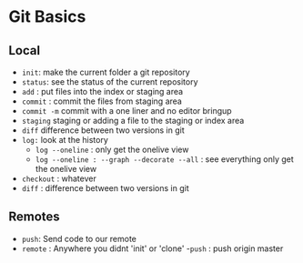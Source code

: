 #  Git Basics

## Local

- `init`: make the current folder a git repository
- `status`: see the status of the current repository
- `add` : put files into the index or staging area
- `commit` : commit the files from staging area
- `commit -m` commit with a one liner and no editor bringup
- `staging` staging or adding a file to the staging or index area
- `diff` difference between two versions in git
- `log:` look at the history
	- `log --oneline` : only get the onelive view
	- `log --oneline : --graph --decorate --all` : see everything only get the onelive view
- `checkout` : whatever
- `diff` : difference between two versions in git

## Remotes

- `push`: Send code to our remote
- `remote` : Anywhere you didnt 'init' or 'clone'
-`push` : push origin master
